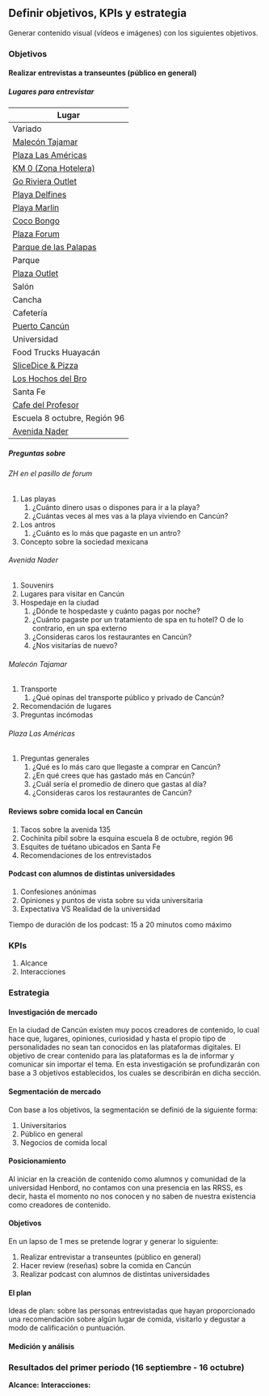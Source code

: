 ## Definir objetivos, KPIs y estrategia

Generar contenido visual (vídeos e imágenes) con los siguientes objetivos.

### Objetivos

#### Realizar entrevistas a transeuntes (público en general)

##### Lugares para entrevistar

| Lugar                                                                                                                                                                                                                                                     |
| --------------------------------------------------------------------------------------------------------------------------------------------------------------------------------------------------------------------------------------------------------- |
| Variado                                                                                                                                                                                                                                                   |
| [Malecón Tajamar](https://maps.app.goo.gl/mhZrxRQdEeRc2BFSA)                                                                                                                                                                                              |
| [Plaza Las Américas](https://maps.app.goo.gl/N2PYgSctW9f9o8Fa6)                                                                                                                                                                                           |
| [KM 0 (Zona Hotelera)](https://www.waze.com/en/live-map/directions?latlng=21.156478502946033%2C-86.81930780410768)                                                                                                                                        |
| [Go Riviera Outlet](https://www.waze.com/en/live-map/directions/mx/q.r./go-grand-outlet-riviera-maya?place=ChIJ4QUP2FCBTo8RpFJK8MpZU9M)                                                                                                                   |
| [Playa Delfines](https://ul.waze.com/ul?preview_venue_id=179044563.1790576698.1047557&navigate=yes&utm_campaign=default&utm_source=waze_website&utm_medium=lm_share_location)                                                                             |
| [Playa Marlin](https://ul.waze.com/ul?place=ChIJs-vkzF0oTI8RkPEJ3UlYx_I&ll=21.10335120%2C-86.76323010&navigate=yes&utm_campaign=default&utm_source=waze_website&utm_medium=lm_share_location)                                                             |
| [Coco Bongo](https://www.waze.com/en/live-map/directions/coco-bongo-blvd.-kukulcan-cancun?place=w.179110099.1790773313.643595)                                                                                                                            |
| [Plaza Forum](https://www.waze.com/en/live-map/directions/mx/q.r./cancun/forum-by-the-sea?place=ChIJjbEqz5goTI8RgCMLVZU-oBM)                                                                                                                              |
| [Parque de las Palapas](https://www.waze.com/en/live-map/directions/parque-de-las-palapas-cancun?place=w.179044564.1790249028.744022)                                                                                                                     |
| Parque                                                                                                                                                                                                                                                    |
| [Plaza Outlet](https://www.waze.com/en/live-map/directions/mx/q.r./cancun/las-plazas-outlet-cancun?place=ChIJj14R00crTI8Ru_vlX9qEeas)                                                                                                                     |
| Salón                                                                                                                                                                                                                                                     |
| Cancha                                                                                                                                                                                                                                                    |
| Cafetería                                                                                                                                                                                                                                                 |
| [Puerto Cancún](https://ul.waze.com/ul?place=ChIJCYI9w7EuTI8RbHIAnoKSNys&ll=21.16027820%2C-86.80853920&navigate=yes&utm_campaign=default&utm_source=waze_website&utm_medium=lm_share_location)                                                            |
| Universidad                                                                                                                                                                                                                                               |
| Food Trucks Huayacán                                                                                                                                                                                                                                      |
| [SliceDice & Pizza](https://www.waze.com/en/live-map/directions/mx/q.r./cancun/master-plaza?place=ChIJsxpj3KErTI8RLgmLeHMnlkk)                                                                                                                            |
| [Los Hochos del Bro](https://www.waze.com/en/live-map/directions/los-hochos-del-bro-calle-altavista-33-cancun?place=w.179044563.1790117954.16232009)                                                                                                      |
| Santa Fe                                                                                                                                                                                                                                                  |
| [Cafe del Profesor](https://www.waze.com/en/live-map/directions/mx/q.r./cancun/cafe-del-profesor?place=ChIJPyXjseIrTI8RSBkuxOTxZ1Y)                                                                                                                       |
| Escuela 8 octubre, Región 96                                                                                                                                                                                                                              |
| [Avenida Nader](https://www.waze.com/en/live-map/directions/mx/q.r./cancun/avenida-carlos-nader?place=EjtBdiBDYXJsb3MgTmFkZXIgU3VwZXJtYW56YW5hIDMsIDc3NTAwIENhbmPDum4sIFEuUi4sIE1leGljbyIuKiwKFAoSCWctSLEBLEyPEU2agDAg0EkUEhQKEgn3v3YDACxMjxEf4a_-36abPA) |

##### Preguntas sobre

###### ZH en el pasillo de forum

1. Las playas
	1. ¿Cuánto dinero usas o dispones para ir a la playa?
	2. ¿Cuántas veces al mes vas a la playa viviendo en Cancún?
2. Los antros
	1. ¿Cuánto es lo más que pagaste en un antro?
3. Concepto sobre la sociedad mexicana

###### Avenida Nader

1. Souvenirs
2. Lugares para visitar en Cancún
3. Hospedaje en la ciudad
	1. ¿Dónde te hospedaste y cuánto pagas por noche?
	2. ¿Cuánto pagaste por un tratamiento de spa en tu hotel? O de lo contrario, en un spa externo
	3. ¿Consideras caros los restaurantes en Cancún?
	4. ¿Nos visitarías de nuevo?

###### Malecón Tajamar

1. Transporte
	1. ¿Qué opinas del transporte público y privado de Cancún?
2. Recomendación de lugares
3. Preguntas incómodas

###### Plaza Las Américas

1. Preguntas generales
	1. ¿Qué es lo más caro que llegaste a comprar en Cancún?
	2. ¿En qué crees que has gastado más en Cancún?
	3. ¿Cuál sería el promedio de dinero que gastas al día?
	4. ¿Consideras caros los restaurantes de Cancún?

#### Reviews sobre comida local en Cancún

1. Tacos sobre la avenida 135
2. Cochinita pibil sobre la esquina escuela 8 de octubre, región 96
3. Esquites de tuétano ubicados en Santa Fe
4. Recomendaciones de los entrevistados

#### Podcast con alumnos de distintas universidades

1. Confesiones anónimas
2. Opiniones y puntos de vista sobre su vida universitaria
3. Expectativa VS Realidad de la universidad

Tiempo de duración de los podcast: 15 a 20 minutos como máximo

### KPIs

1. Alcance
2. Interacciones

### Estrategia

#### Investigación de mercado

En la ciudad de Cancún existen muy pocos creadores de contenido, lo cual hace que, lugares, opiniones, curiosidad y hasta el propio tipo de personalidades no sean tan conocidos en las plataformas digitales. El objetivo de crear contenido para las plataformas es la de informar y comunicar sin importar el tema. En esta investigación se profundizarán con base a 3 objetivos establecidos, los cuales se describirán en dicha sección.

#### Segmentación de mercado

Con base a los objetivos, la segmentación se definió de la siguiente forma:
1. Universitarios
2. Público en general
3. Negocios de comida local

#### Posicionamiento

Al iniciar en la creación de contenido como alumnos y comunidad de la universidad Henbord, no contamos con una presencia en las RRSS, es decir, hasta el momento no nos conocen y no saben de nuestra existencia como creadores de contenido.

#### Objetivos

En un lapso de 1 mes se pretende lograr y generar lo siguiente:

1. Realizar entrevistar a transeuntes (público en general)
2. Hacer review (reseñas) sobre la comida en Cancún 
3. Realizar podcast con alumnos de distintas universidades

#### El plan

Ideas de plan: sobre las personas entrevistadas que hayan proporcionado una recomendación sobre algún lugar de comida, visitarlo y degustar a modo de calificación o puntuación.

#### Medición y análisis

### Resultados del primer período (16 septiembre - 16 octubre)

**Alcance:**
**Interacciones:**
